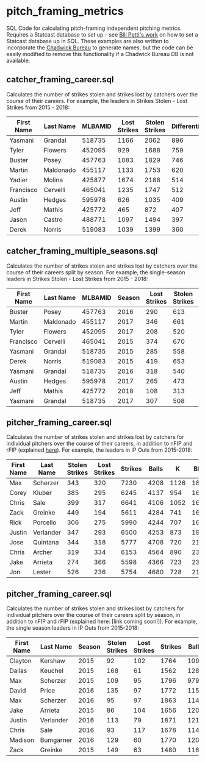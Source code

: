 # pitch_framing_metrics
SQL Code for calculating pitch-framing independent pitching metrics. Requires a Statcast database to set up  - see [Bill Petti's work](https://billpetti.github.io/2018-02-19-build-statcast-database-rstats/) on how to set a Statcast database up in SQL. These examples are also written to incorporate the [Chadwick Bureau](https://github.com/chadwickbureau) to generate names, but the code can be easily modified to remove this functionality if a Chadwick Bureau DB is not available.

## catcher_framing_career.sql
Calculates the number of strikes stolen and strikes lost by catchers over the course of their careers.
For example, the leaders in Strikes Stolen - Lost Strikes from 2015 - 2018:

| First Name | Last Name | MLBAMID | Lost Strikes | Stolen Strikes | Differential |
|------------|-----------|---------|--------------|----------------|--------------|
| Yasmani    | Grandal   | 518735  | 1166         | 2062           | 896          |
| Tyler      | Flowers   | 452095  | 929          | 1688           | 759          |
| Buster     | Posey     | 457763  | 1083         | 1829           | 746          |
| Martin     | Maldonado | 455117  | 1133         | 1753           | 620          |
| Yadier     | Molina    | 425877  | 1674         | 2188           | 514          |
| Francisco  | Cervelli  | 465041  | 1235         | 1747           | 512          |
| Austin     | Hedges    | 595978  | 626          | 1035           | 409          |
| Jeff       | Mathis    | 425772  | 465          | 872            | 407          |
| Jason      | Castro    | 488771  | 1097         | 1494           | 397          |
| Derek      | Norris    | 519083  | 1039         | 1399           | 360          |

## catcher_framing_multiple_seasons.sql
Calculates the number of strikes stolen and strikes lost by catchers over the course of their careers split by season.
For example, the single-season leaders in Strikes Stolen - Lost Strikes from 2015 - 2018:

| First Name | Last Name | MLBAMID | Season | Lost Strikes | Stolen Strikes | Differential |
|------------|-----------|---------|--------|--------------|----------------|--------------|
| Buster     | Posey     | 457763  | 2016   | 290          | 613            | 323          |
| Martin     | Maldonado | 455117  | 2017   | 346          | 661            | 315          |
| Tyler      | Flowers   | 452095  | 2017   | 208          | 520            | 312          |
| Francisco  | Cervelli  | 465041  | 2015   | 374          | 670            | 296          |
| Yasmani    | Grandal   | 518735  | 2015   | 285          | 558            | 273          |
| Derek      | Norris    | 519083  | 2015   | 419          | 653            | 234          |
| Yasmani    | Grandal   | 518735  | 2016   | 318          | 540            | 222          |
| Austin     | Hedges    | 595978  | 2017   | 265          | 473            | 208          |
| Jeff       | Mathis    | 425772  | 2018   | 108          | 313            | 205          |
| Yasmani    | Grandal   | 518735  | 2017   | 307          | 508            | 201          |

## pitcher_framing_career.sql

Calculates the number of strikes stolen and strikes lost by catchers for individual pitchers over the course of their careers, in addition to nFIP and rFIP (explained [here](http://www.johnedwardsstats.com/2018/10/introducing-rfip-and-nfip.html)).
For example, the leaders in IP Outs from 2015-2018:

| First Name | Last Name | Stolen Strikes | Lost Strikes | Strikes | Balls | K    | BB  | IP Outs | HR  | HBP | FIP    | rFIP       | nFIP       |
|------------|-----------|----------------|--------------|---------|-------|------|-----|---------|-----|-----|--------|------------|------------|
| Max        | Scherzer  | 343            | 320          | 7230    | 4208  | 1126 | 185 | 2626    | 103 | 34  | 2.8575 | 2.88239197 | 2.9247536  |
| Corey      | Kluber    | 385            | 295          | 6245    | 4137  | 954  | 166 | 2546    | 90  | 26  | 2.9591 | 3.25182393 | 3.25447932 |
| Chris      | Sale      | 399            | 317          | 6641    | 4106  | 1052 | 162 | 2416    | 85  | 52  | 2.7067 | 2.96491612 | 2.99027433 |
| Zack       | Greinke   | 449            | 194          | 5611    | 4284  | 741  | 162 | 2357    | 90  | 11  | 3.4135 | 4.14531069 | 4.03335857 |
| Rick       | Porcello  | 306            | 275          | 5990    | 4244  | 707  | 165 | 2349    | 113 | 45  | 4.0248 | 4.1416498  | 4.13047807 |
| Justin     | Verlander | 347            | 293          | 6500    | 4253  | 873  | 192 | 2324    | 98  | 23  | 3.3733 | 3.38926177 | 3.40062035 |
| Jose       | Quintana  | 344            | 318          | 5777    | 4708  | 720  | 211 | 2284    | 86  | 25  | 3.657  | 4.01631791 | 3.92447678 |
| Chris      | Archer    | 319            | 334          | 6153    | 4564  | 890  | 239 | 2283    | 95  | 17  | 3.443  | 3.52433602 | 3.49570625 |
| Jake       | Arrieta   | 274            | 366          | 5598    | 4366  | 723  | 230 | 2274    | 70  | 29  | 3.4679 | 3.40623898 | 3.37320261 |
| Jon        | Lester    | 526            | 236          | 5754    | 4680  | 728  | 219 | 2274    | 87  | 23  | 3.679  | 4.55165232 | 4.33430989 |

## pitcher_framing_career.sql

Calculates the number of strikes stolen and strikes lost by catchers for individual pitchers over the course of their careers split by season, in addition to nFIP and rFIP (explained here: [link coming soon!]).
For example, the single season leaders in IP Outs from 2015-2018:

| First Name | Last Name | Season | Stolen Strikes | Lost Strikes | Strikes | Balls | K   | BB | IP Outs | HR | HBP | FIP    | rFIP       | nFIP       |
|------------|-----------|--------|----------------|--------------|---------|-------|-----|----|---------|----|-----|--------|------------|------------|
| Clayton    | Kershaw   | 2015   | 92             | 102          | 1764    | 1091  | 301 | 41 | 693     | 15 | 5   | 1.9695 | 2.22310539 | 2.25832311 |
| Dallas     | Keuchel   | 2015   | 168            | 61           | 1562    | 1289  | 215 | 51 | 690     | 17 | 2   | 2.9166 | 4.32664058 | 4.02074907 |
| Max        | Scherzer  | 2015   | 109            | 95           | 1796    | 979   | 276 | 32 | 685     | 27 | 5   | 2.7398 | 2.93101439 | 2.97598558 |
| David      | Price     | 2016   | 135            | 97           | 1772    | 1158  | 228 | 49 | 684     | 30 | 7   | 3.5944 | 3.69960167 | 3.70074579 |
| Max        | Scherzer  | 2016   | 95             | 97           | 1863    | 1145  | 284 | 54 | 683     | 31 | 6   | 3.2129 | 3.18288711 | 3.21705845 |
| Jake       | Arrieta   | 2015   | 86             | 104          | 1656    | 1202  | 235 | 46 | 681     | 10 | 6   | 2.3234 | 2.57414418 | 2.56696841 |
| Justin     | Verlander | 2016   | 113            | 79           | 1871    | 1213  | 252 | 56 | 680     | 30 | 8   | 3.4911 | 3.534849   | 3.54132989 |
| Chris      | Sale      | 2016   | 93             | 117          | 1678    | 1142  | 233 | 43 | 676     | 27 | 17  | 3.4355 | 3.56400819 | 3.57835575 |
| Madison    | Bumgarner | 2016   | 129            | 60           | 1770    | 1202  | 251 | 54 | 675     | 26 | 8   | 3.2448 | 3.59639081 | 3.56358724 |
| Zack       | Greinke   | 2015   | 149            | 63           | 1480    | 1161  | 199 | 39 | 665     | 14 | 5   | 2.7551 | 3.77555805 | 3.61197284 |

